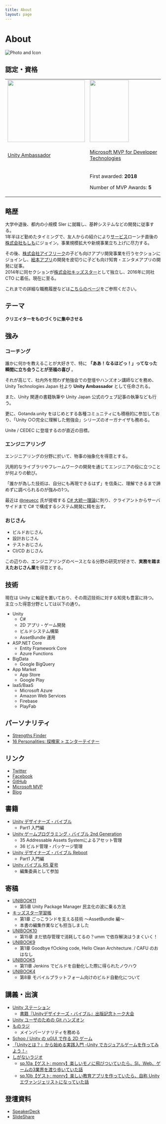 ```yaml
---
title: About
layout: page
---
```


# About

![Photo and Icon](https://user-images.githubusercontent.com/838945/47909678-f5e9b500-ded3-11e8-9566-79c03917d65d.png)

## 認定・資格

<table>
  <tbody>
    <tr>
      <td width="50%">
         <a href="https://blogs.unity3d.com/jp/2018/12/18/ambassador-ja/" target="_blank"><img src="https://user-images.githubusercontent.com/838945/50081485-edee9600-0231-11e9-98b8-855121172680.png" width="250" height="200"></a>
      </td>
      <td width="50%">
        <a href="https://mvp.microsoft.com/en-us/PublicProfile/5003290" target="_blank"><img src="https://user-images.githubusercontent.com/838945/50081518-0494ed00-0232-11e9-9fc1-3b66bc706739.png" width="126" height="200"></a>
      </td>
    </tr>
    <tr>
      <td width="50%">
        <p class="center"><a href="https://blogs.unity3d.com/jp/2018/12/18/ambassador-ja/" target="_blank">Unity Ambassador</a></p>
      </td>
      <td width="50%">
        <p class="center"><a href="https://mvp.microsoft.com/en-us/PublicProfile/5003290" target="_blank">Microsoft MVP for Developer Technologies</a></p>
      </td>
    </tr>
    <tr>
      <td width="50%">
      </td>
      <td width="50%">
        <p>First awarded: <strong>2018</strong></p>
        <p>Number of MVP Awards: <strong>5</strong></p>
      </td>
    </tr>
  </tbody>
</table>

## 略歴

大学中退後、都内の小規模 SIer に就職し、基幹システムなどの開発に従事する。<br />
1年半ほど勤めたタイミングで、友人からの紹介により[サービス](https://www.moshimo.com/)ローンチ直後の[株式会社もしも](https://www.moshimo.co.jp/)にジョイン。事業規模拡大や新規事業立ち上げに尽力する。

その後、[株式会社アイフリーク](http://www.i-freek.co.jp/)の子ども向けアプリ開発事業を行うセクションにジョインし、[絵本アプリ](http://ehonkan.jp/)の開発を皮切りに子ども向け知育・エンタメアプリの開発に従事。<br />
2014年に同セクションが[株式会社キッズスター](https://www.kidsstar.co.jp/)として独立し、2016年に同社 CTO に着任。現在に至る。

これまでの詳細な職務履歴などは[こちらのページ](/work)をご参照ください。

## テーマ

**クリエイターをものづくりに集中させる**

## 強み

### コーチング

誰かに何かを教えることが大好きで、特に **「ああ！なるほどっ！」ってなった瞬間に立ち会うことが至福の喜び** 。

それが高じて、社内外を問わず勉強会での登壇やハンズオン講師などを務め、Unity Technologies Japan 社より **Unity Ambassador** として任命される。

また、Unity 関連の書籍執筆や Unity Japan 公式のウェブ記事の執筆なども行う。

更に、Gotanda.unity をはじめとする各種コミュニティにも積極的に参加しており、「Unity ○○完全に理解した勉強会」シリーズのオーガナイザも務める。

Unite / CEDEC に登壇するのが直近の目標。

### エンジニアリング

エンジニアリングの分野に於いて、物事の抽象化を得意とする。

汎用的なライブラリやフレームワークの開発を通じてエンジニアの役に立つことが何よりの歓び。

「誰かが為した技術は、自分にも再現できるはず」を信条に、理解できるまで諦めずに調べられるのが強みの1つ。

最近は [@neuecc](https://github.com/neuecc) 氏が提唱する [C# 大統一理論](https://neue.cc/2018/08/25_568.html)に則り、クライアントからサーバサイドまで C# で構成するシステム開発に精を出す。

### おじさん

- ビルドおじさん
- 設計おじさん
- テストおじさん
- CI/CD おじさん

この辺りの、エンジニアリングのベースとなる分野の研究が好きで、**実務を踏まえたおじさん業**を得意とする。

## 技術

現在は Unity に軸足を置いており、その周辺技術に対する知見も豊富に持つ。<br />
主立った得意分野としては以下の通り。

- Unity
  - C#
  - 2D アプリ・ゲーム開発
  - ビルドシステム構築
  - AssetBundle 運用
- ASP.NET Core
  - Entity Framework Core
  - Azure Functions
- BigData
  - Google BigQuery
- App Market
  - App Store
  - Google Play
- IaaS/BaaS
  - Microsoft Azure
  - Amazon Web Services
  - Firebase
  - PlayFab

## パーソナリティ

* [Strengths Finder](https://esa-pages.io/p/sharing/5874/posts/7/3e236da00f9b5c9fa671.html)
* [16 Personalities: 探検家 > エンターテイナー](https://www.16personalities.com/ja/esfp%E5%9E%8B%E3%81%AE%E6%80%A7%E6%A0%BC)

## リンク

* [Twitter](https://twitter.com/monry)
* [Facebook](https://www.facebook.com/monry84)
* [GitHub](https://github.com/monry)
* [Microsoft MVP](https://mvp.microsoft.com/en-US/mvp/profile/903361c8-bfd9-e811-8172-3863bb2e0320)
* [Blog](https://zenn.dev/monry)

## 書籍

* [Unity デザイナーズ・バイブル](https://www.borndigital.co.jp/book/18319.html)
    * Part1 入門編
* [Unity ゲームプログラミング・バイブル 2nd Generation](https://www.borndigital.co.jp/book/22432.html)
    * 35 Addressable Assets Systemによるアセット管理
    * 36 ビルド管理・パッケージ管理
* [Unity デザイナーズ・バイブル Reboot](https://www.borndigital.co.jp/book/29947.html)
    * Part1 入門編
* [Unity バイブル R5 夏号](https://www.borndigital.co.jp/book/30830.html)
    * 編集委員として参加

## 寄稿

* [UNIBOOK11](https://booth.pm/ja/items/1503224)
    * 第5章 Unity Package Manager 民主化の波に乗る方法
* [キッズスター学習帳](https://kidsstar-tbf.booth.pm/items/1313014)
    * 第1章 ごっこランドを支える技術 〜AssetBundle 編〜
    * 本書の編集作業なども担当しました
* [UNIBOOK10](https://booth.pm/ja/items/957654)
    * 第15章 まだ依存管理で消耗してるの？umm で依存解決はうまくいく！
* [UNIBOOK9](https://booth.pm/ja/items/831502)
    * 第1章 Goodbye f○cking code, Hello Clean Architecture. / CAFU のおはなし
* [UNIBOOK5](https://tatsu-zine.com/books/unibook5)
    * 第11章 Jenkins でビルドを自動化した際に得られたノウハウ
* [UNIBOOK4](https://tatsu-zine.com/books/unibook4)
    * 第8章 モバイルプラットフォーム向けのビルド自動化について

## 講義・出演

* [Unity ステーション](https://www.youtube.com/playlist?list=PLFw9ryLdiLzZrglM9EATbH5kb46r736Et)
    * [書籍『Unityデザイナーズ・バイブル』出版記念トーク大会](https://www.youtube.com/watch?v=VjgjFHnLeQU&list=PLFw9ryLdiLzZrglM9EATbH5kb46r736Et&index=14&t=0s)
* [Unity ユーザのための Git ハンズオン](https://meetup.unity3d.jp/jp/communities/15)
* [ものラジ](https://monorazi.hateblo.jp/)
    * メインパーソナリティを務める
* [Schoo / Unity の uGUI で作る 2D ゲーム](https://schoo.jp/class/4558)
* [「Unityとは？」から始める実践入門 -Unity でカジュアルゲームを作ってみよう！-](https://handsons.doorkeeper.jp/events/67418)
* [しがないラジオ](https://shiganai.org/)
    * [sp.10a【ゲスト: monry】楽しいモノに飛びついていたら、SI、Web、ゲームの3業界を渡り歩いていた話](https://shiganai.org/ep/sp10a-monry)
    * [sp.10b【ゲスト: monry】楽しい教育アプリを作っていたら、自称 Unity エヴァンジェリストになっていた話](https://shiganai.org/ep/sp10b-monry)

## 登壇資料

* [SpeakerDeck](https://speakerdeck.com/monry)
* [SlideShare](https://www.slideshare.net/monry84)
